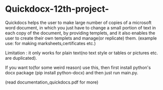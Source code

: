 # Quickdocx-12th-project-
Quickdocs helps the user to make large number of copies of a microsoft word document, in which you just have to change a small portion of text in each copy of the document, by providing templets, and it also enables the user to create their own templets and manage(or replicate) them. (example use: for making marksheets,certificates etc.)

Limitation : it only works for plain text(no text style or tables or pictures etc. are duplicated).

If you want to(for some weird reason) use this, then first install python's docx package (pip install python-docx) and then just run main.py.

(read documentation_quickdocs.pdf for more)
